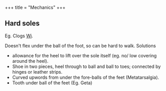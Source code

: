 +++
title = "Mechanics"
+++

## Hard soles
Eg. Clogs [Wi](https://en.wikipedia.org/wiki/Clog).

Doesn't flex under the ball of the foot, so can be hard to walk. Solutions

- allowance for the heel to lift over the sole itself (eg. no/ low covering around the heel).
- Shoe in two pieces, heel through to ball and ball to toes; connected by hinges or leather strips. 
- Curved upwords from under the fore-balls of the feet (Metatarsalgia).
- Tooth under ball of the feet (Eg. Geta)
